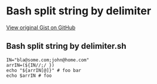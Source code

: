 # Bash split string by delimiter

[View original Gist on GitHub](https://gist.github.com/Integralist/1bc8397c9f0d363de15966027ded3dcb)

## Bash split string by delimiter.sh

```shell
IN="bla@some.com;john@home.com"
arrIN=(${IN//;/ })
echo "${arrIN[@]}" # foo bar
echo $arrIN # foo
```

